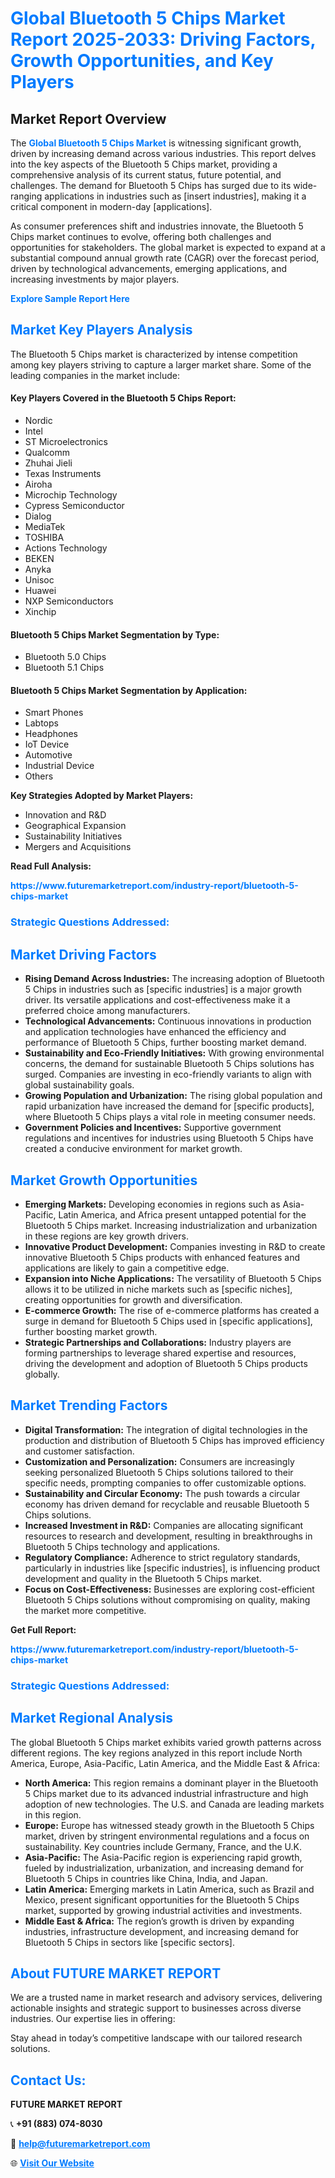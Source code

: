 <h1 style="color: #007BFF;">Global Bluetooth 5 Chips Market Report 2025-2033: Driving Factors, Growth Opportunities, and Key Players</h1>

<section id="overview">
<h2>Market Report Overview</h2>
<p>The <a href="https://www.futuremarketreport.com/industry-report/bluetooth-5-chips-market" style="color: #007BFF; text-decoration: none;"><strong>Global Bluetooth 5 Chips Market</strong></a> is witnessing significant growth, driven by increasing demand across various industries. This report delves into the key aspects of the Bluetooth 5 Chips market, providing a comprehensive analysis of its current status, future potential, and challenges. The demand for Bluetooth 5 Chips has surged due to its wide-ranging applications in industries such as [insert industries], making it a critical component in modern-day [applications].</p>
<p>As consumer preferences shift and industries innovate, the Bluetooth 5 Chips market continues to evolve, offering both challenges and opportunities for stakeholders. The global market is expected to expand at a substantial compound annual growth rate (CAGR) over the forecast period, driven by technological advancements, emerging applications, and increasing investments by major players.</p>
</section>

<section id="overview">
<p><a href="https://www.futuremarketreport.com/request-sample/reportId=82314" style="color: #007BFF; text-decoration: none;"><strong>Explore Sample Report Here</strong></a></p>
</section>

<section id="key-players">
<h2 style="color: #007BFF;">Market Key Players Analysis</h2>
<p>The Bluetooth 5 Chips market is characterized by intense competition among key players striving to capture a larger market share. Some of the leading companies in the market include:</p>
<h4>Key Players Covered in the Bluetooth 5 Chips Report:</h4>
<ul><li>Nordic</li><li>Intel</li><li>ST Microelectronics</li><li>Qualcomm</li><li>Zhuhai Jieli</li><li>Texas Instruments</li><li>Airoha</li><li>Microchip Technology</li><li>Cypress Semiconductor</li><li>Dialog</li><li>MediaTek</li><li>TOSHIBA</li><li>Actions Technology</li><li>BEKEN</li><li>Anyka</li><li>Unisoc</li><li>Huawei</li><li>NXP Semiconductors</li><li>Xinchip</li></ul>
<h4>Bluetooth 5 Chips Market Segmentation by Type:</h4>
<ul><li>Bluetooth 5.0 Chips</li><li>Bluetooth 5.1 Chips</li></ul>

<h4>Bluetooth 5 Chips Market Segmentation by Application:</h4>
<ul><li>Smart Phones</li><li>Labtops</li><li>Headphones</li><li>IoT Device</li><li>Automotive</li><li>Industrial Device</li><li>Others</li></ul>
<p><strong>Key Strategies Adopted by Market Players:</strong></p>
<ul>
<li>Innovation and R&D</li>
<li>Geographical Expansion</li>
<li>Sustainability Initiatives</li>
<li>Mergers and Acquisitions</li>
</ul>
</section>

<section>
<p><strong>Read Full Analysis: </strong></p><a href="https://www.futuremarketreport.com/industry-report/bluetooth-5-chips-market" style="color: #007BFF; text-decoration: none;"><strong>https://www.futuremarketreport.com/industry-report/bluetooth-5-chips-market</strong></a>
<h3 style="color: #007BFF;">Strategic Questions Addressed:</h3>
</section>

<section id="driving-factors">
<h2 style="color: #007BFF;">Market Driving Factors</h2>
<ul>
<li><strong>Rising Demand Across Industries:</strong> The increasing adoption of Bluetooth 5 Chips in industries such as [specific industries] is a major growth driver. Its versatile applications and cost-effectiveness make it a preferred choice among manufacturers.</li>
<li><strong>Technological Advancements:</strong> Continuous innovations in production and application technologies have enhanced the efficiency and performance of Bluetooth 5 Chips, further boosting market demand.</li>
<li><strong>Sustainability and Eco-Friendly Initiatives:</strong> With growing environmental concerns, the demand for sustainable Bluetooth 5 Chips solutions has surged. Companies are investing in eco-friendly variants to align with global sustainability goals.</li>
<li><strong>Growing Population and Urbanization:</strong> The rising global population and rapid urbanization have increased the demand for [specific products], where Bluetooth 5 Chips plays a vital role in meeting consumer needs.</li>
<li><strong>Government Policies and Incentives:</strong> Supportive government regulations and incentives for industries using Bluetooth 5 Chips have created a conducive environment for market growth.</li>
</ul>
</section>

<section id="growth-opportunities">
<h2 style="color: #007BFF;">Market Growth Opportunities</h2>
<ul>
<li><strong>Emerging Markets:</strong> Developing economies in regions such as Asia-Pacific, Latin America, and Africa present untapped potential for the Bluetooth 5 Chips market. Increasing industrialization and urbanization in these regions are key growth drivers.</li>
<li><strong>Innovative Product Development:</strong> Companies investing in R&D to create innovative Bluetooth 5 Chips products with enhanced features and applications are likely to gain a competitive edge.</li>
<li><strong>Expansion into Niche Applications:</strong> The versatility of Bluetooth 5 Chips allows it to be utilized in niche markets such as [specific niches], creating opportunities for growth and diversification.</li>
<li><strong>E-commerce Growth:</strong> The rise of e-commerce platforms has created a surge in demand for Bluetooth 5 Chips used in [specific applications], further boosting market growth.</li>
<li><strong>Strategic Partnerships and Collaborations:</strong> Industry players are forming partnerships to leverage shared expertise and resources, driving the development and adoption of Bluetooth 5 Chips products globally.</li>
</ul>
</section>

<section id="trending-factors">
<h2 style="color: #007BFF;">Market Trending Factors</h2>
<ul>
<li><strong>Digital Transformation:</strong> The integration of digital technologies in the production and distribution of Bluetooth 5 Chips has improved efficiency and customer satisfaction.</li>
<li><strong>Customization and Personalization:</strong> Consumers are increasingly seeking personalized Bluetooth 5 Chips solutions tailored to their specific needs, prompting companies to offer customizable options.</li>
<li><strong>Sustainability and Circular Economy:</strong> The push towards a circular economy has driven demand for recyclable and reusable Bluetooth 5 Chips solutions.</li>
<li><strong>Increased Investment in R&D:</strong> Companies are allocating significant resources to research and development, resulting in breakthroughs in Bluetooth 5 Chips technology and applications.</li>
<li><strong>Regulatory Compliance:</strong> Adherence to strict regulatory standards, particularly in industries like [specific industries], is influencing product development and quality in the Bluetooth 5 Chips market.</li>
<li><strong>Focus on Cost-Effectiveness:</strong> Businesses are exploring cost-efficient Bluetooth 5 Chips solutions without compromising on quality, making the market more competitive.</li>
</ul>
</section>

<section>
<p><strong>Get Full Report: </strong></p><a href="https://www.futuremarketreport.com/industry-report/bluetooth-5-chips-market" style="color: #007BFF; text-decoration: none;"><strong>https://www.futuremarketreport.com/industry-report/bluetooth-5-chips-market</strong></a>
<h3 style="color: #007BFF;">Strategic Questions Addressed:</h3>
</section>


<section id="regional-analysis">
<h2 style="color: #007BFF;">Market Regional Analysis</h2>
<p>The global Bluetooth 5 Chips market exhibits varied growth patterns across different regions. The key regions analyzed in this report include North America, Europe, Asia-Pacific, Latin America, and the Middle East & Africa:</p>
<ul>
<li><strong>North America:</strong> This region remains a dominant player in the Bluetooth 5 Chips market due to its advanced industrial infrastructure and high adoption of new technologies. The U.S. and Canada are leading markets in this region.</li>
<li><strong>Europe:</strong> Europe has witnessed steady growth in the Bluetooth 5 Chips market, driven by stringent environmental regulations and a focus on sustainability. Key countries include Germany, France, and the U.K.</li>
<li><strong>Asia-Pacific:</strong> The Asia-Pacific region is experiencing rapid growth, fueled by industrialization, urbanization, and increasing demand for Bluetooth 5 Chips in countries like China, India, and Japan.</li>
<li><strong>Latin America:</strong> Emerging markets in Latin America, such as Brazil and Mexico, present significant opportunities for the Bluetooth 5 Chips market, supported by growing industrial activities and investments.</li>
<li><strong>Middle East & Africa:</strong> The region’s growth is driven by expanding industries, infrastructure development, and increasing demand for Bluetooth 5 Chips in sectors like [specific sectors].</li>
</ul>
</section>

<footer>
<h2 style="color: #007BFF;">About FUTURE MARKET REPORT</h2>
<p>We are a trusted name in market research and advisory services, delivering actionable insights and strategic support to businesses across diverse industries. Our expertise lies in offering:</p>

<p>Stay ahead in today’s competitive landscape with our tailored research solutions.</p>

<h2 style="color: #007BFF;">Contact Us:</h2>
<p><strong>FUTURE MARKET REPORT</strong></p>
<p>📞 <strong>+91 (883) 074-8030</strong></p>
<p>📧 <strong><a href="mailto:help@futuremarketreport.com" style="color: #007BFF;">help@futuremarketreport.com</a></strong></p>
<p>🌐 <strong><a href="https://www.futuremarketreport.com/" style="color: #007BFF;">Visit Our Website</a></strong></p>
</footer>